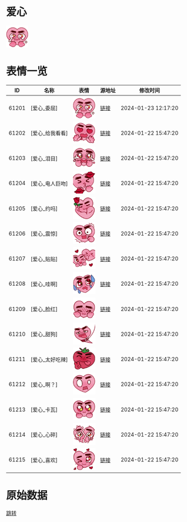 # 爱心

<img src="./cover.png" height="60" alt="cover" />

# 表情一览

|ID|名称|表情|源地址|修改时间|
|----|----|----|----|----|
|61201|[爱心_委屈]|<img src="./pic/061201_%5B爱心_委屈%5D.png" height="60" alt="委屈"/>|[链接](https://i0.hdslb.com/bfs/garb/4c4a2dc7594187e4a19109178b7ad599b7661b58.png)|2024-01-23 12:17:20|
|61202|[爱心_给我看看]|<img src="./pic/061202_%5B爱心_给我看看%5D.png" height="60" alt="给我看看"/>|[链接](https://i0.hdslb.com/bfs/garb/32e2f656e913a1c6aff26f6c60973dde74181aa4.png)|2024-01-22 15:47:20|
|61203|[爱心_泪目]|<img src="./pic/061203_%5B爱心_泪目%5D.png" height="60" alt="泪目"/>|[链接](https://i0.hdslb.com/bfs/garb/376a84b9b77de3d0bf1655664724320bbb5ca88c.png)|2024-01-22 15:47:20|
|61204|[爱心_电人巨吻]|<img src="./pic/061204_%5B爱心_电人巨吻%5D.png" height="60" alt="电人巨吻"/>|[链接](https://i0.hdslb.com/bfs/garb/9f5b8194752fbdd9fcc5b61d785e107b4c5e2f65.png)|2024-01-22 15:47:20|
|61205|[爱心_约吗]|<img src="./pic/061205_%5B爱心_约吗%5D.png" height="60" alt="约吗"/>|[链接](https://i0.hdslb.com/bfs/garb/ecd323ed27baa8da3c8ef9181cde49c608672bb1.png)|2024-01-22 15:47:20|
|61206|[爱心_震惊]|<img src="./pic/061206_%5B爱心_震惊%5D.png" height="60" alt="震惊"/>|[链接](https://i0.hdslb.com/bfs/garb/e7f154f89973db6c64c6a576a6e2ee2d48317217.png)|2024-01-22 15:47:20|
|61207|[爱心_贴贴]|<img src="./pic/061207_%5B爱心_贴贴%5D.png" height="60" alt="贴贴"/>|[链接](https://i0.hdslb.com/bfs/garb/ece548aef9e1183970e97aedd1f7337c72221cbf.png)|2024-01-22 15:47:20|
|61208|[爱心_哇啊]|<img src="./pic/061208_%5B爱心_哇啊%5D.png" height="60" alt="哇啊"/>|[链接](https://i0.hdslb.com/bfs/garb/d0a487c3e191002d14b112abe1dcd70311f94338.png)|2024-01-22 15:47:20|
|61209|[爱心_脸红]|<img src="./pic/061209_%5B爱心_脸红%5D.png" height="60" alt="脸红"/>|[链接](https://i0.hdslb.com/bfs/garb/9e6315e0a26b872f7df19be367f81231735eeeac.png)|2024-01-22 15:47:20|
|61210|[爱心_甜狗]|<img src="./pic/061210_%5B爱心_甜狗%5D.png" height="60" alt="甜狗"/>|[链接](https://i0.hdslb.com/bfs/garb/1b026ef74b79907030231f9f8e2e33f9784b256a.png)|2024-01-22 15:47:20|
|61211|[爱心_太好吃辣]|<img src="./pic/061211_%5B爱心_太好吃辣%5D.png" height="60" alt="太好吃辣"/>|[链接](https://i0.hdslb.com/bfs/garb/15fc8e9235e42a4cc094d42c2321dcd057f417e3.png)|2024-01-22 15:47:20|
|61212|[爱心_啊？]|<img src="./pic/061212_%5B爱心_啊？%5D.png" height="60" alt="啊？"/>|[链接](https://i0.hdslb.com/bfs/garb/a0edf59baf0bc378cc0d47f944d6f0528f5e07f9.png)|2024-01-22 15:47:20|
|61213|[爱心_卡瓦]|<img src="./pic/061213_%5B爱心_卡瓦%5D.png" height="60" alt="卡瓦"/>|[链接](https://i0.hdslb.com/bfs/garb/273dadc8b2ae94eac6cd8a98a360b6029500fb08.png)|2024-01-22 15:47:20|
|61214|[爱心_心碎]|<img src="./pic/061214_%5B爱心_心碎%5D.png" height="60" alt="心碎"/>|[链接](https://i0.hdslb.com/bfs/garb/588638b372669d0f427dd4bf0559b23fe8421d4e.png)|2024-01-22 15:47:20|
|61215|[爱心_喜欢]|<img src="./pic/061215_%5B爱心_喜欢%5D.png" height="60" alt="喜欢"/>|[链接](https://i0.hdslb.com/bfs/garb/83345678db29049de4f62a6acb2e17aba57972ae.png)|2024-01-22 15:47:20|

# 原始数据

[跳转](./raw.json)

